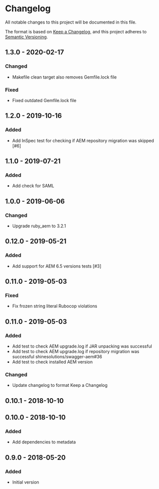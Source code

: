 # Changelog

All notable changes to this project will be documented in this file.

The format is based on [Keep a Changelog](https://keepachangelog.com/en/1.0.0/),
and this project adheres to [Semantic Versioning](https://semver.org/spec/v2.0.0.html).

## 1.3.0 - 2020-02-17
### Changed
- Makefile clean target also removes Gemfile.lock file

### Fixed
- Fixed outdated Gemfile.lock file

## 1.2.0 - 2019-10-16
### Added
- Add InSpec test for checking if AEM repository migration was skipped [#6]

## 1.1.0 - 2019-07-21
### Added
- Add check for SAML

## 1.0.0 - 2019-06-06
### Changed
- Upgrade ruby_aem to 3.2.1

## 0.12.0 - 2019-05-21
### Added
- Add support for AEM 6.5 versions tests [#3]

## 0.11.0 - 2019-05-03
### Fixed
- Fix frozen string literal Rubocop violations

## 0.11.0 - 2019-05-03
### Added
- Add test to check AEM upgrade.log if JAR unpacking was successful
- Add test to check AEM upgrade.log if repository migration was successful shinesolutions/swagger-aem#36
- Add test to check installed AEM version

### Changed
- Update changelog to format Keep a Changelog

## 0.10.1 - 2018-10-10

## 0.10.0 - 2018-10-10
### Added
- Add dependencies to metadata

## 0.9.0 - 2018-05-20
### Added
- Initial version
